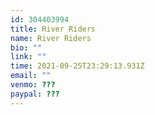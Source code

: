 ```yaml
---
id: 304403994
title: River Riders
name: River Riders
bio: ""
link: ""
time: 2021-09-25T23:29:13.931Z
email: ""
venmo: ???
paypal: ???
---
```

